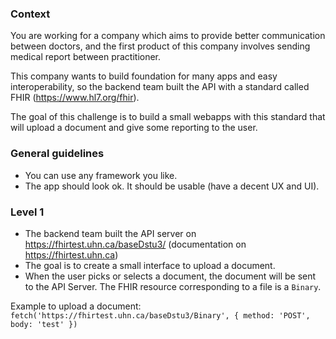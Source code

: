 ### Context

You are working for a company which aims to provide better communication between doctors, and the first product of this company involves sending medical report between practitioner.

This company wants to build foundation for many apps and easy interoperability, so the backend team built the API with a standard called FHIR (https://www.hl7.org/fhir).

The goal of this challenge is to build a small webapps with this standard that will upload a document and give some reporting to the user.

### General guidelines 

* You can use any framework you like.
* The app should look ok. It should be usable (have a decent UX and UI).

### Level 1

* The backend team built the API server on https://fhirtest.uhn.ca/baseDstu3/ (documentation on https://fhirtest.uhn.ca)
* The goal is to create a small interface to upload a document.
* When the user picks or selects a document, the document will be sent to the API Server. The FHIR resource corresponding to a file is a `Binary`.  

Example to upload a document: `fetch('https://fhirtest.uhn.ca/baseDstu3/Binary', { method: 'POST', body: 'test' })`


